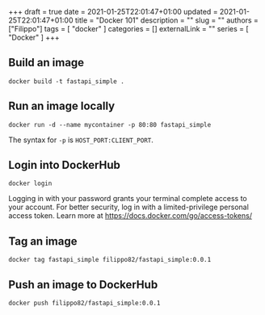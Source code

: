 +++
draft = true
date = 2021-01-25T22:01:47+01:00
updated = 2021-01-25T22:01:47+01:00
title = "Docker 101"
description = ""
slug = ""
authors = ["Filippo"]
tags = [
    "docker"
]
categories = []
externalLink = ""
series = [
    "Docker"
]
+++

## Build an image

```shell
docker build -t fastapi_simple .
```

## Run an image locally

```shell
docker run -d --name mycontainer -p 80:80 fastapi_simple
```

The syntax for `-p` is `HOST_PORT:CLIENT_PORT`.

## Login into DockerHub

```shell
docker login
```

Logging in with your password grants your terminal complete access to your account.
For better security, log in with a limited-privilege personal access token. Learn more at https://docs.docker.com/go/access-tokens/

## Tag an image

```shell
docker tag fastapi_simple filippo82/fastapi_simple:0.0.1
```

## Push an image to DockerHub

```shell
docker push filippo82/fastapi_simple:0.0.1
```
